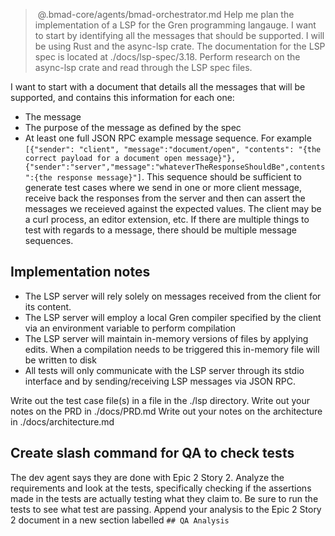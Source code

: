 > @.bmad-core/agents/bmad-orchestrator.md  Help me plan the implementation of a LSP for the Gren programming langauge. I want to start by identifying all the messages that should be supported. I will be using Rust and the async-lsp crate. The documentation for the LSP spec is located at ./docs/lsp-spec/3.18. Perform research on the async-lsp crate and read through the LSP spec files.

I want to start with a document that details all the messages that will be supported, and contains this information for each one:
- The message
- The purpose of the message as defined by the spec
- At least one full JSON RPC example message sequence. For example `[{"sender": "client", "message":"document/open", "contents": "{the correct payload for a document open message}"},{"sender":"server","message":"whateverTheResponseShouldBe",contents":{the response message}"]`. This sequence should be sufficient to generate test cases where we send in one or more client message, receive back the responses from the server and then can assert the messages we receieved against the expected values. The client may be a curl process, an editor extension, etc. If there are multiple things to test with regards to a message, there should be multiple message sequences.

## Implementation notes
- The LSP server will rely solely on messages received from the client for its content.
- The LSP server will employ a local Gren compiler specified by the client via an environment variable to perform compilation
- The LSP server will maintain in-memory versions of files by applying edits. When a compilation needs to be triggered this in-memory file will be written to disk
- All tests will only communicate with the LSP server through its stdio interface and by sending/receiving LSP messages via JSON RPC.

Write out the test case file(s) in a file in the ./lsp directory.
Write out your notes on the PRD in ./docs/PRD.md
Write out your notes on the architecture in ./docs/architecture.md

## Create slash command for QA to check tests

The dev agent says they are done with Epic 2 Story 2. Analyze the requirements and look at the tests, specifically checking if the assertions made in the tests are actually testing what they claim to. Be sure to run the tests to see what test are passing. Append your analysis to the Epic 2 Story 2 document in a new section labelled `## QA Analysis`

